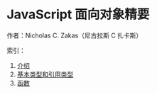 # JavaScript 面向对象精要

作者：Nicholas C. Zakas（尼古拉斯 C 扎卡斯）

索引：

1. [介绍](./introduction.md)
2. [基本类型和引用类型](./types.md)
3. [函数](./function.md)
